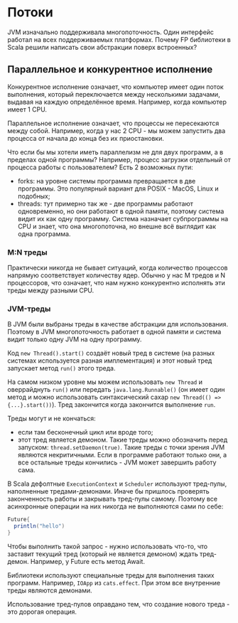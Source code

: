 # Потоки

JVM изначально поддерживала многопоточность. Один интерфейс работал на всех поддерживаемых платформах. Почему FP библиотеки в Scala решили написать свои абстракции поверх встроенных?

## Параллельное и конкурентное исполнение

Конкурентное исполнение означает, что компьютер имеет один поток выполнения, который переключается между несколькими задачами, выдавая на каждую определённое время. Например, когда компьютер имеет 1 CPU.

Параллельное исполнение означает, что процессы не пересекаются между собой. Например, когда у нас 2 CPU - мы можем запустить два процесса от начала до конца без их приостановки.

Что если бы мы хотели иметь параллелизм не для двух программ, а в пределах одной программы? Например, процесс загрузки отдельный от процесса работы с пользователем? Есть 2 возможных пути:

- forks: на уровне системы программа превращается в две программы. Это популярный вариант для POSIX - MacOS, Linux и подобных;
- threads: тут примерно так же - две программы работают одновременно, но они работают в одной памяти, поэтому система видит их как одну программу. Система назначает субпрограммы на CPU и знает, что она многопоточна, но внешне всё выглядит как одна программа.

### M:N треды

Практически никогда не бывает ситуаций, когда количество процессов напрямую соответствует количеству ядер. Обычно у нас M тредов и N процессоров, что означает, что нам нужно конкурентно исполнять эти треды между разными CPU.

### JVM-треды

В JVM были выбраны треды в качестве абстракции для использования. Поэтому в JVM многопоточность работает в одной памяти и система видит только одну JVM на одну программу.

Код `new Thread().start()` создаёт новый тред в системе (на разных системах используется разная имплементация) и этот новый тред запускает метод `run()` этого треда.

На самом низком уровне мы можем использовать `new Thread` и оверрайднуть `run()` или передать `java.lang.Runnable()` (он имеет один метод и можно использовать синтаксический сахар `new Thread(() => {...}.start())`). Тред закончится когда закончится выполнение `run`.

Треды могут и не кончаться:

- если там бесконечный цикл или вроде того;
- этот тред является демоном. Такие треды можно обозначить перед запуском: `thread.setDaemon(true)`. Такие треды с точки зрения JVM являются некритичными. Если в программе работают только они, а все остальные треды кончились - JVM может завершить работу сама.

В Scala дефолтные `ExecutionContext` и `Scheduler` используют тред-пулы, наполненные тредами-демонами. Иначе бы пришлось проверять законченность работы и закрывать тред-пулы самому. Поэтому все асинхронные операции на них никогда не выполняются сами по себе:

```scala
Future{
  println("hello")
}
```

Чтобы выполнить такой запрос - нужно использовать что-то, что заставит текущий тред (который не является демоном) ждать тред-демон. Например, у Future есть метод Await.

Библиотеки используют специальные треды для выполнения таких программ. Например, `IOApp` из `cats.effect`. При этом все внутренние треды являются демонами.

Использование тред-пулов оправдано тем, что создание нового треда - это дорогая операция.






